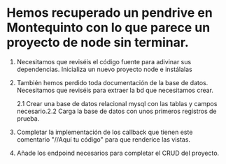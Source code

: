 # Hemos recuperado un pendrive en Montequinto con lo que parece un proyecto de node sin terminar.

1. Necesitamos que reviséis el código fuente para adivinar sus dependencias. Inicializa un nuevo proyecto node e instálalas

2. También hemos perdido toda documentación de la base de datos. Necesitamos que reviséis para extraer la bd que necesitamos crear. 

    2.1 Crear una base de datos relacional mysql con las tablas y campos necesario.2.2 Carga la base de datos con unos primeros registros de prueba.  

3. Completar la implementación de los callback que tienen este comentario "//Aquí tu código" para que renderice las vistas. 

4. Añade los endpoind necesarios para completar el CRUD del proyecto. 


